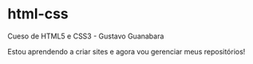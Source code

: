 # html-css
 Cueso de HTML5 e CSS3 - Gustavo Guanabara
 
Estou aprendendo a criar sites e agora vou gerenciar meus repositórios!
